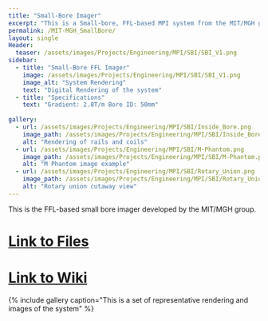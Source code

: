 ```yaml
---
title: "Small-Bore Imager"
excerpt: "This is a Small-bore, FFL-based MPI system from the MIT/MGH group"
permalink: /MIT-MGH_SmallBore/
layout: single
Header:
  teaser: /assets/images/Projects/Engineering/MPI/SBI/SBI_V1.png
sidebar:
  - title: "Small-Bore FFL Imager"
    image: /assets/images/Projects/Engineering/MPI/SBI/SBI_V1.png
    image_alt: "System Rendering"
    text: "Digital Rendering of the system"
  - title: "Specifications"
    text: "Gradient: 2.8T/m Bore ID: 50mm"
    
gallery:
  - url: /assets/images/Projects/Engineering/MPI/SBI/Inside_Bore.png
    image_path: /assets/images/Projects/Engineering/MPI/SBI/Inside_Bore.png
    alt: "Rendering of rails and coils"
  - url: /assets/images/Projects/Engineering/MPI/SBI/M-Phantom.png
    image_path: /assets/images/Projects/Engineering/MPI/SBI/M-Phantom.png
    alt: "M Phantom image example"
  - url: /assets/images/Projects/Engineering/MPI/SBI/Rotary_Union.png
    image_path: /assets/images/Projects/Engineering/MPI/SBI/Rotary_Union.png
    alt: "Rotary union cutaway view"
---
```


This is the FFL-based small bore imager developed by the MIT/MGH group. 
# [Link to Files](https://github.com/OS-MPI/Small-Bore-Imager)
# [Link to Wiki](https://github.com/OS-MPI/Small-Bore-Imager/wiki)

{% include gallery caption="This is a set of representative rendering and images of the system" %}
